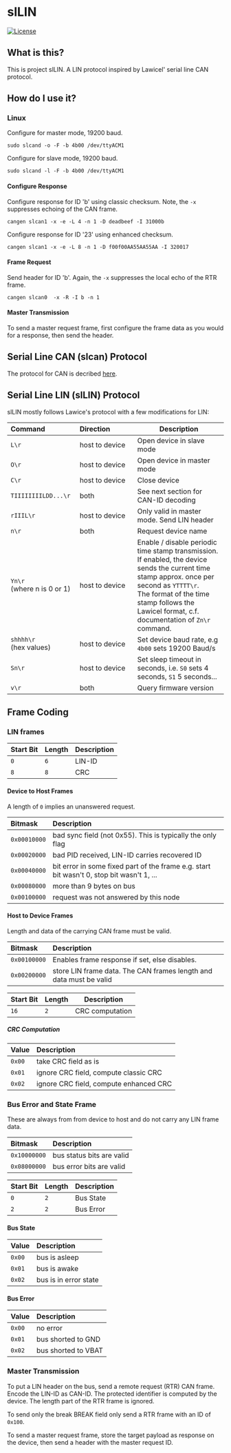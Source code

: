 # slLIN


[![License](https://img.shields.io/badge/license-MIT-brightgreen.svg)](https://opensource.org/licenses/MIT)

## What is this?

This is project slLIN. A LIN protocol inspired by Lawicel' serial line CAN protocol.

## How do I use it?

### Linux

Configure for master mode, 19200 baud.

```
sudo slcand -o -F -b 4b00 /dev/ttyACM1
```

Configure for slave mode, 19200 baud.

```
sudo slcand -l -F -b 4b00 /dev/ttyACM1
```

#### Configure Response

Configure response for ID 'b' using classic checksum. Note, the `-x` suppresses echoing of the CAN frame.

```
cangen slcan1 -x -e -L 4 -n 1 -D deadbeef -I 31000b
```

Configure response for ID '23' using enhanced checksum.

```
cangen slcan1 -x -e -L 8 -n 1 -D f00f00AA55AA55AA -I 320017
```


#### Frame Request

Send header for ID 'b'. Again, the `-x` suppresses the local echo of the RTR frame.

```
cangen slcan0  -x -R -I b -n 1
```

#### Master Transmission

To send a master request frame, first configure the frame data as you would for a response, then send the header.

## Serial Line CAN (slcan) Protocol

The protocol for CAN is decribed [here](http://www.can232.com/docs/canusb_manual.pdf).

## Serial Line LIN (slLIN) Protocol

slLIN mostly follows Lawice's protocol with a few modifications for LIN:

| Command&nbsp;&nbsp;&nbsp;&nbsp;&nbsp;&nbsp;&nbsp;&nbsp;&nbsp;&nbsp;&nbsp;&nbsp;&nbsp;&nbsp;&nbsp;                                | Direction&nbsp;&nbsp;&nbsp;&nbsp;&nbsp;&nbsp;&nbsp;&nbsp;&nbsp;&nbsp;&nbsp; |  Description                                   |
|----------------------------------------|----------------|------------------------------------------------|
| `L\r`                                  | host to device | Open device in slave mode |
| `O\r`                                  | host to device | Open device in master mode |
| `C\r`                                  | host to device | Close device |
| `TIIIIIIIILDD...\r`                       | both | See next section for CAN-ID decoding |
| `rIIIL\r`                              | host to device | Only valid in master mode. Send LIN header |
| `n\r`                                  | both           | Request device name                            |
| `Yn\r`</br>(where n is 0 or 1)         | host to device | Enable / disable periodic time stamp transmission.</br>If enabled, the device sends the current time stamp approx. once per second as `YTTTT\r`.</br>The format of the time stamp follows the Lawicel format, c.f. documentation of `Zn\r` command. |
| `shhhh\r`</br>(hex values)             | host to device | Set device baud rate, e.g  `4b00` sets 19200 Baud/s |
| `Sn\r`                                 | host to device | Set sleep timeout in seconds, i.e. `S0` sets 4 seconds, `S1` 5 seconds... |
| `v\r`                                  | both | Query firmware version |


## Frame Coding

### LIN frames

| Start Bit | Length | Description |
|:----------|:-------|:------------|
| `0`       | `6`    | LIN-ID |
| `8`       | `8`    | CRC |

#### Device to Host Frames

A length of `0` implies an unanswered request.

| Bitmask      | Description |
|:-------------|:------------|
| `0x00010000` | bad sync field (not 0x55). This is typically the only flag |
| `0x00020000` | bad PID received, LIN-ID carries recovered ID |
| `0x00040000` | bit error in some fixed part of the frame e.g. start bit wasn't 0, stop bit wasn't 1, ... |
| `0x00080000` | more than 9 bytes on bus |
| `0x00100000` | request was not answered by this node |


#### Host to Device Frames

Length and data of the carrying CAN frame must be valid.

| Bitmask      | Description |
|:-------------|:------------|
| `0x00100000` | Enables frame response if set, else disables. |
| `0x00200000` | store LIN frame data. The CAN frames length and data must be valid |


| Start Bit | Length | Description |
|-----------|--------|-------------|
| `16`      | `2`    | CRC computation |

##### CRC Computation

| Value  | Description |
|:-------|:------------|
| `0x00` | take CRC field as is |
| `0x01` | ignore CRC field, compute classic CRC |
| `0x02` | ignore CRC field, compute enhanced CRC |


### Bus Error and State Frame

These are always from from device to host and do not carry any LIN frame data.

| Bitmask      | Description |
|:-------------|:------------|
| `0x10000000` | bus status bits are valid |
| `0x08000000` | bus error bits are valid |


| Start Bit | Length | Description |
|:----------|:-------|:------------|
| `0`       | `2`    | Bus State |
| `2`       | `2`    | Bus Error |

#### Bus State

| Value  | Description |
|:-------|:------------|
| `0x00` | bus is asleep |
| `0x01` | bus is awake |
| `0x02` | bus is in error state |

#### Bus Error

| Value  | Description |
|:-------|:------------|
| `0x00` | no error |
| `0x01` | bus shorted to GND |
| `0x02` | bus shorted to VBAT |

### Master Transmission

To put a LIN header on the bus, send  a remote request (RTR) CAN frame. Encode the LIN-ID as CAN-ID.
The protected identifier is computed by the device. The length part of the RTR frame is ignored.

To send only the break BREAK field only send a RTR frame with an ID of `0x100`.

To send a master request frame, store the target payload as response on the device, then send a header with the master request ID.